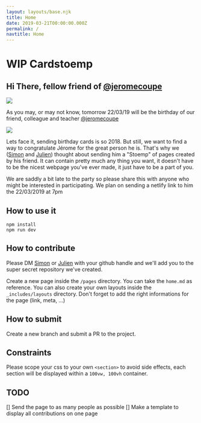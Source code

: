 ```yaml
---
layout: layouts/base.njk
title: Home
date: 2019-03-21T00:00:00.000Z
permalink: /
navtitle: Home
---
```


# WIP Cardstoemp

## Hi There, fellow friend of [@jeromecoupe](https://twitter.com/jeromecoupe)

![](https://media.giphy.com/media/vnMiqMnXBBbGw/giphy.gif)

As you may, or may not know, tomorrow 22/03/19 will be the birthday of our friend, colleague and teacher [@jeromecoupe](https://twitter.com/jeromecoupe)

![](https://www.webstoemp.com/img/me-1024.jpg)


Lets face it, sending birthday cards is so 2018. But still, we want to find a way to congratulate Jérome for the great person he is. 
That's why we ([Simon](https://twitter.com/henrottesimon) and [Julien](https://twitter.com/thylo)) thought about sending him a "Stoemp" of pages created by his friend. It can contain pretty much any thing you want, it doesn't have to be the nicest webpage you've ever made, it just have to be a part of you.

We are saddly a bit late to the party so please share this with anyone who might be interested in participating. We plan on sending a netlify link to him the 22/03/2019 at 7pm

## How to use it

```
npm install
npm run dev
```

## How to contribute

Please DM [Simon](https://twitter.com/henrottesimon) or [Julien](https://twitter.com/thylo) with your github handle and we'll add you to the super secret repository we've created.
 
Create a new page inside the `/pages` directory. You can take the `home.md` as reference. You can also create your own layouts inside the `_includes/layouts` directory. Don't forget to add the right informations for the page (link, meta, ...)

## How to submit

Create a new branch and submit a PR to the project.

## Constraints

Please scope your css to your own `<section>` to avoid side effects, each section will be displayed within a `100vw, 100vh` container.

## TODO

[] Send the page to as many people as possible
[] Make a template to display all contributions on one page
